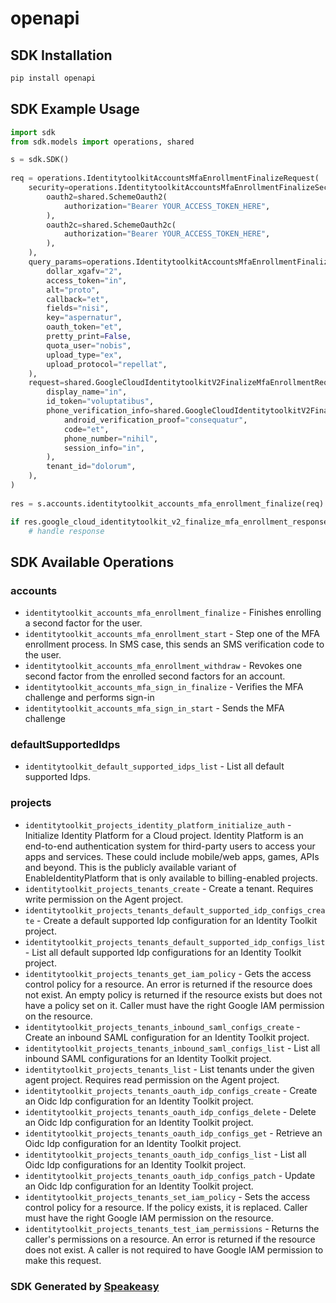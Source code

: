# openapi

<!-- Start SDK Installation -->
## SDK Installation

```bash
pip install openapi
```
<!-- End SDK Installation -->

## SDK Example Usage
<!-- Start SDK Example Usage -->
```python
import sdk
from sdk.models import operations, shared

s = sdk.SDK()
    
req = operations.IdentitytoolkitAccountsMfaEnrollmentFinalizeRequest(
    security=operations.IdentitytoolkitAccountsMfaEnrollmentFinalizeSecurity(
        oauth2=shared.SchemeOauth2(
            authorization="Bearer YOUR_ACCESS_TOKEN_HERE",
        ),
        oauth2c=shared.SchemeOauth2c(
            authorization="Bearer YOUR_ACCESS_TOKEN_HERE",
        ),
    ),
    query_params=operations.IdentitytoolkitAccountsMfaEnrollmentFinalizeQueryParams(
        dollar_xgafv="2",
        access_token="in",
        alt="proto",
        callback="et",
        fields="nisi",
        key="aspernatur",
        oauth_token="et",
        pretty_print=False,
        quota_user="nobis",
        upload_type="ex",
        upload_protocol="repellat",
    ),
    request=shared.GoogleCloudIdentitytoolkitV2FinalizeMfaEnrollmentRequest(
        display_name="in",
        id_token="voluptatibus",
        phone_verification_info=shared.GoogleCloudIdentitytoolkitV2FinalizeMfaPhoneRequestInfo(
            android_verification_proof="consequatur",
            code="et",
            phone_number="nihil",
            session_info="in",
        ),
        tenant_id="dolorum",
    ),
)
    
res = s.accounts.identitytoolkit_accounts_mfa_enrollment_finalize(req)

if res.google_cloud_identitytoolkit_v2_finalize_mfa_enrollment_response is not None:
    # handle response
```
<!-- End SDK Example Usage -->

<!-- Start SDK Available Operations -->
## SDK Available Operations

### accounts

* `identitytoolkit_accounts_mfa_enrollment_finalize` - Finishes enrolling a second factor for the user.
* `identitytoolkit_accounts_mfa_enrollment_start` - Step one of the MFA enrollment process. In SMS case, this sends an SMS verification code to the user.
* `identitytoolkit_accounts_mfa_enrollment_withdraw` - Revokes one second factor from the enrolled second factors for an account.
* `identitytoolkit_accounts_mfa_sign_in_finalize` - Verifies the MFA challenge and performs sign-in
* `identitytoolkit_accounts_mfa_sign_in_start` - Sends the MFA challenge

### defaultSupportedIdps

* `identitytoolkit_default_supported_idps_list` - List all default supported Idps.

### projects

* `identitytoolkit_projects_identity_platform_initialize_auth` - Initialize Identity Platform for a Cloud project. Identity Platform is an end-to-end authentication system for third-party users to access your apps and services. These could include mobile/web apps, games, APIs and beyond. This is the publicly available variant of EnableIdentityPlatform that is only available to billing-enabled projects.
* `identitytoolkit_projects_tenants_create` - Create a tenant. Requires write permission on the Agent project.
* `identitytoolkit_projects_tenants_default_supported_idp_configs_create` - Create a default supported Idp configuration for an Identity Toolkit project.
* `identitytoolkit_projects_tenants_default_supported_idp_configs_list` - List all default supported Idp configurations for an Identity Toolkit project.
* `identitytoolkit_projects_tenants_get_iam_policy` - Gets the access control policy for a resource. An error is returned if the resource does not exist. An empty policy is returned if the resource exists but does not have a policy set on it. Caller must have the right Google IAM permission on the resource.
* `identitytoolkit_projects_tenants_inbound_saml_configs_create` - Create an inbound SAML configuration for an Identity Toolkit project.
* `identitytoolkit_projects_tenants_inbound_saml_configs_list` - List all inbound SAML configurations for an Identity Toolkit project.
* `identitytoolkit_projects_tenants_list` - List tenants under the given agent project. Requires read permission on the Agent project.
* `identitytoolkit_projects_tenants_oauth_idp_configs_create` - Create an Oidc Idp configuration for an Identity Toolkit project.
* `identitytoolkit_projects_tenants_oauth_idp_configs_delete` - Delete an Oidc Idp configuration for an Identity Toolkit project.
* `identitytoolkit_projects_tenants_oauth_idp_configs_get` - Retrieve an Oidc Idp configuration for an Identity Toolkit project.
* `identitytoolkit_projects_tenants_oauth_idp_configs_list` - List all Oidc Idp configurations for an Identity Toolkit project.
* `identitytoolkit_projects_tenants_oauth_idp_configs_patch` - Update an Oidc Idp configuration for an Identity Toolkit project.
* `identitytoolkit_projects_tenants_set_iam_policy` - Sets the access control policy for a resource. If the policy exists, it is replaced. Caller must have the right Google IAM permission on the resource.
* `identitytoolkit_projects_tenants_test_iam_permissions` - Returns the caller's permissions on a resource. An error is returned if the resource does not exist. A caller is not required to have Google IAM permission to make this request.

<!-- End SDK Available Operations -->

### SDK Generated by [Speakeasy](https://docs.speakeasyapi.dev/docs/using-speakeasy/client-sdks)
